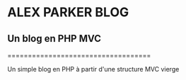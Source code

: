 # ALEX PARKER BLOG #
## Un blog en PHP MVC ##
===================================

Un simple blog en PHP à partir d'une structure MVC vierge
